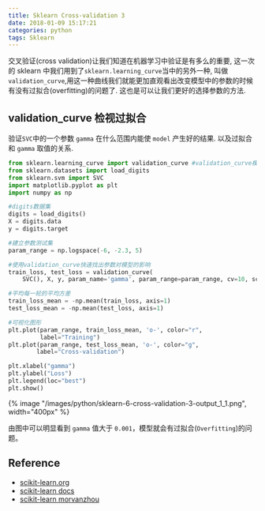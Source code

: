 ```yaml
---
title: Sklearn Cross-validation 3
date: 2018-01-09 15:17:21
categories: python
tags: Sklearn
---
```


交叉验证(cross validation)让我们知道在机器学习中验证是有多么的重要, 这一次的 sklearn 中我们用到了`sklearn.learning_curve`当中的另外一种, 叫做`validation_curve`,用这一种曲线我们就能更加直观看出改变模型中的参数的时候有没有过拟合(overfitting)的问题了. 这也是可以让我们更好的选择参数的方法.

<!-- more -->

## validation_curve 检视过拟合

验证`SVC`中的一个参数 `gamma` 在什么范围内能使 `model` 产生好的结果. 以及过拟合和 `gamma` 取值的关系.

```python
from sklearn.learning_curve import validation_curve #validation_curve模块
from sklearn.datasets import load_digits 
from sklearn.svm import SVC 
import matplotlib.pyplot as plt 
import numpy as np

#digits数据集
digits = load_digits()
X = digits.data
y = digits.target

#建立参数测试集
param_range = np.logspace(-6, -2.3, 5)

#使用validation_curve快速找出参数对模型的影响
train_loss, test_loss = validation_curve(
    SVC(), X, y, param_name='gamma', param_range=param_range, cv=10, scoring='mean_squared_error')

#平均每一轮的平均方差
train_loss_mean = -np.mean(train_loss, axis=1)
test_loss_mean = -np.mean(test_loss, axis=1)

#可视化图形
plt.plot(param_range, train_loss_mean, 'o-', color="r",
         label="Training")
plt.plot(param_range, test_loss_mean, 'o-', color="g",
        label="Cross-validation")

plt.xlabel("gamma")
plt.ylabel("Loss")
plt.legend(loc="best")
plt.show()
```

<div class="limg1">
{% image "/images/python/sklearn-6-cross-validation-3-output_1_1.png", width="400px" %}
</div>

由图中可以明显看到 `gamma` 值大于 `0.001`，模型就会有过拟合(`Overfitting`)的问题。

## Reference

- [scikit-learn.org][1]
- [scikit-learn docs][2]
- [scikit-learn morvanzhou][3]

[1]: http://scikit-learn.org/
[2]: http://scikit-learn.org/stable/tutorial/basic/tutorial.html
[3]: https://morvanzhou.github.io

[img1]: /images/python/sklearn-6-cross-validation-3-output_1_1.png
